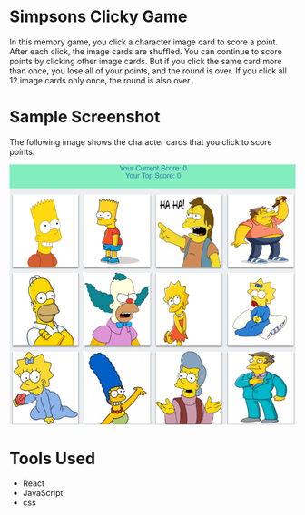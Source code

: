 # Simpsons Clicky Game

In this memory game, you click a character image card to score a point. After each click, the image cards are shuffled. You can continue to score points by clicking other image cards. But if you click the same card more than once, you lose all of your points, and the round is over. If you click all 12 image cards only once, the round is also over.

# Sample Screenshot

The following image shows the character cards that you click to score points.  

![Character_Cards image](public/assets/images/characterCards.png)

# Tools Used

- React
- JavaScript
- css